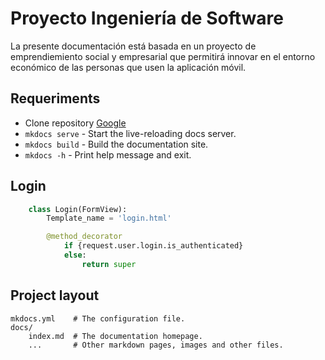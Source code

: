# Proyecto Ingeniería de Software

La presente documentación está basada en un proyecto de emprendiemiento social y empresarial que permitirá innovar en el entorno económico de las personas que usen la aplicación móvil.

## Requeriments

- Clone repository [Google](www.google.com)
- `mkdocs serve` - Start the live-reloading docs server.
- `mkdocs build` - Build the documentation site.
- `mkdocs -h` - Print help message and exit.

## Login

```python
    class Login(FormView):
        Template_name = 'login.html'

        @method_decorator
            if {request.user.login.is_authenticated}
            else:
                return super
```

## Project layout

    mkdocs.yml    # The configuration file.
    docs/
        index.md  # The documentation homepage.
        ...       # Other markdown pages, images and other files.
